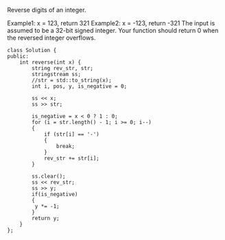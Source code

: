 Reverse digits of an integer.

Example1: x = 123, return 321
Example2: x = -123, return -321
The input is assumed to be a 32-bit signed integer. Your function should return 0 when the reversed integer overflows.

```
class Solution {
public:
    int reverse(int x) {
        string rev_str, str;
        stringstream ss;
        //str = std::to_string(x);
        int i, pos, y, is_negative = 0;
       
        ss << x;
        ss >> str;

        is_negative = x < 0 ? 1 : 0;
        for (i = str.length() - 1; i >= 0; i--)
        {
            if (str[i] == '-')
            {
                break;
            }
            rev_str += str[i];
        }
        
        ss.clear();
        ss << rev_str;
        ss >> y;
        if(is_negative)
        {
         y *= -1;
        }
        return y;
    }
};
```
